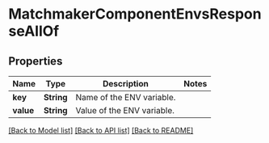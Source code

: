 # MatchmakerComponentEnvsResponseAllOf

## Properties

Name | Type | Description | Notes
------------ | ------------- | ------------- | -------------
**key** | **String** | Name of the ENV variable. | 
**value** | **String** | Value of the ENV variable. | 

[[Back to Model list]](../README.md#documentation-for-models) [[Back to API list]](../README.md#documentation-for-api-endpoints) [[Back to README]](../README.md)


